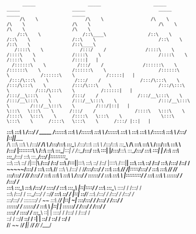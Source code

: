           _____                    _____                    _____                    _____                    _____                            _____                    _____                    _____          
         /\    \                  /\    \                  /\    \                  /\    \                  /\    \                          /\    \                  /\    \                  /\    \         
        /::\    \                /::\____\                /::\    \                /::\    \                /::\    \                        /::\    \                /::\    \                /::\____\        
       /::::\    \              /:::/    /               /::::\    \              /::::\    \              /::::\    \                      /::::\    \              /::::\    \              /::::|   |        
      /::::::\    \            /:::/    /               /::::::\    \            /::::::\    \            /::::::\    \                    /::::::\    \            /::::::\    \            /:::::|   |        
     /:::/\:::\    \          /:::/    /               /:::/\:::\    \          /:::/\:::\    \          /:::/\:::\    \                  /:::/\:::\    \          /:::/\:::\    \          /::::::|   |        
    /:::/__\:::\    \        /:::/    /               /:::/__\:::\    \        /:::/__\:::\    \        /:::/__\:::\    \                /:::/__\:::\    \        /:::/__\:::\    \        /:::/|::|   |        
    \:::\   \:::\    \      /:::/    /               /::::\   \:::\    \      /::::\   \:::\    \      /::::\   \:::\    \               \:::\   \:::\    \      /::::\   \:::\    \      /:::/ |::|   |        
  ___\:::\   \:::\    \    /:::/    /      _____    /::::::\   \:::\    \    /::::::\   \:::\    \    /::::::\   \:::\    \            ___\:::\   \:::\    \    /::::::\   \:::\    \    /:::/  |::|___|______  
 /\   \:::\   \:::\    \  /:::/____/      /\    \  /:::/\:::\   \:::\____\  /:::/\:::\   \:::\    \  /:::/\:::\   \:::\____\          /\   \:::\   \:::\    \  /:::/\:::\   \:::\    \  /:::/   |::::::::\    \ 
/::\   \:::\   \:::\____\|:::|    /      /::\____\/:::/  \:::\   \:::|    |/:::/__\:::\   \:::\____\/:::/  \:::\   \:::|    |        /::\   \:::\   \:::\____\/:::/  \:::\   \:::\____\/:::/    |:::::::::\____\
\:::\   \:::\   \::/    /|:::|____\     /:::/    /\::/    \:::\  /:::|____|\:::\   \:::\   \::/    /\::/   |::::\  /:::|____|        \:::\   \:::\   \::/    /\::/    \:::\  /:::/    /\::/    / ~~~~~/:::/    /
 \:::\   \:::\   \/____/  \:::\    \   /:::/    /  \/_____/\:::\/:::/    /  \:::\   \:::\   \/____/  \/____|:::::\/:::/    /          \:::\   \:::\   \/____/  \/____/ \:::\/:::/    /  \/____/      /:::/    / 
  \:::\   \:::\    \       \:::\    \ /:::/    /            \::::::/    /    \:::\   \:::\    \            |:::::::::/    /            \:::\   \:::\    \               \::::::/    /               /:::/    /  
   \:::\   \:::\____\       \:::\    /:::/    /              \::::/    /      \:::\   \:::\____\           |::|\::::/    /              \:::\   \:::\____\               \::::/    /               /:::/    /   
    \:::\  /:::/    /        \:::\__/:::/    /                \::/____/        \:::\   \::/    /           |::| \::/____/                \:::\  /:::/    /               /:::/    /               /:::/    /    
     \:::\/:::/    /          \::::::::/    /                  ~~               \:::\   \/____/            |::|  ~|                       \:::\/:::/    /               /:::/    /               /:::/    /     
      \::::::/    /            \::::::/    /                                     \:::\    \                |::|   |                        \::::::/    /               /:::/    /               /:::/    /      
       \::::/    /              \::::/    /                                       \:::\____\               \::|   |                         \::::/    /               /:::/    /               /:::/    /       
        \::/    /                \::/____/                                         \::/    /                \:|   |                          \::/    /                \::/    /                \::/    /        
         \/____/                  ~~                                                \/____/                  \|___|                           \/____/                  \/____/                  \/____/         
                                                                                                                                                                                                             